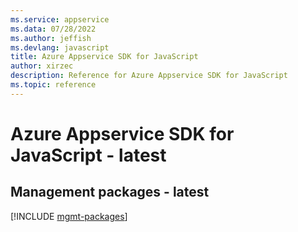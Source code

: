 ```yaml
---
ms.service: appservice
ms.data: 07/28/2022
ms.author: jeffish
ms.devlang: javascript
title: Azure Appservice SDK for JavaScript
author: xirzec
description: Reference for Azure Appservice SDK for JavaScript
ms.topic: reference
---
```

# Azure Appservice SDK for JavaScript - latest

## Management packages - latest
[!INCLUDE [mgmt-packages](appservice-mgmt-index.md)]